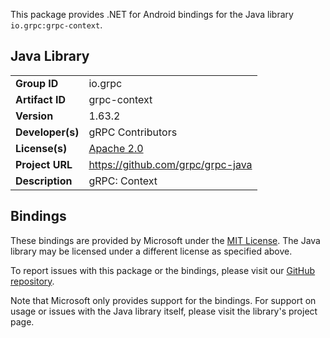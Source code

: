 This package provides .NET for Android bindings for the Java library `io.grpc:grpc-context`.

## Java Library

| | |
|-|-|
| **Group ID** | io.grpc |
| **Artifact ID** | grpc-context |
| **Version** | 1.63.2 |
| **Developer(s)** | gRPC Contributors |
| **License(s)** | [Apache 2.0](https://opensource.org/licenses/Apache-2.0) |
| **Project URL** | https://github.com/grpc/grpc-java |
| **Description** | gRPC: Context |

## Bindings

These bindings are provided by Microsoft under the [MIT License](https://opensource.org/licenses/MIT). The Java
library may be licensed under a different license as specified above.

To report issues with this package or the bindings, please visit our [GitHub repository](https://aka.ms/android-libraries).

Note that Microsoft only provides support for the bindings. For support on
usage or issues with the Java library itself, please visit the library's project page.
